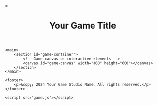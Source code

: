 =<!DOCTYPE html>
<html lang="en">
<head>
    <meta charset="UTF-8">
    <meta name="viewport" content="width=device-width, initial-scale=1.0">
    <title>Your Game Title</title>
    <link rel="stylesheet" href="styles.css">
</head>
<body>
    <header>
        <h1>Your Game Title</h1>
        <!-- Navigation or game options -->
    </header>

    <main>
        <section id="game-container">
            <!-- Game canvas or interactive elements -->
            <canvas id="game-canvas" width="800" height="600"></canvas>
        </section>
    </main>

    <footer>
        <p>&copy; 2024 Your Game Studio Name. All rights reserved.</p>
    </footer>

    <script src="game.js"></script>
</body>
</html>
